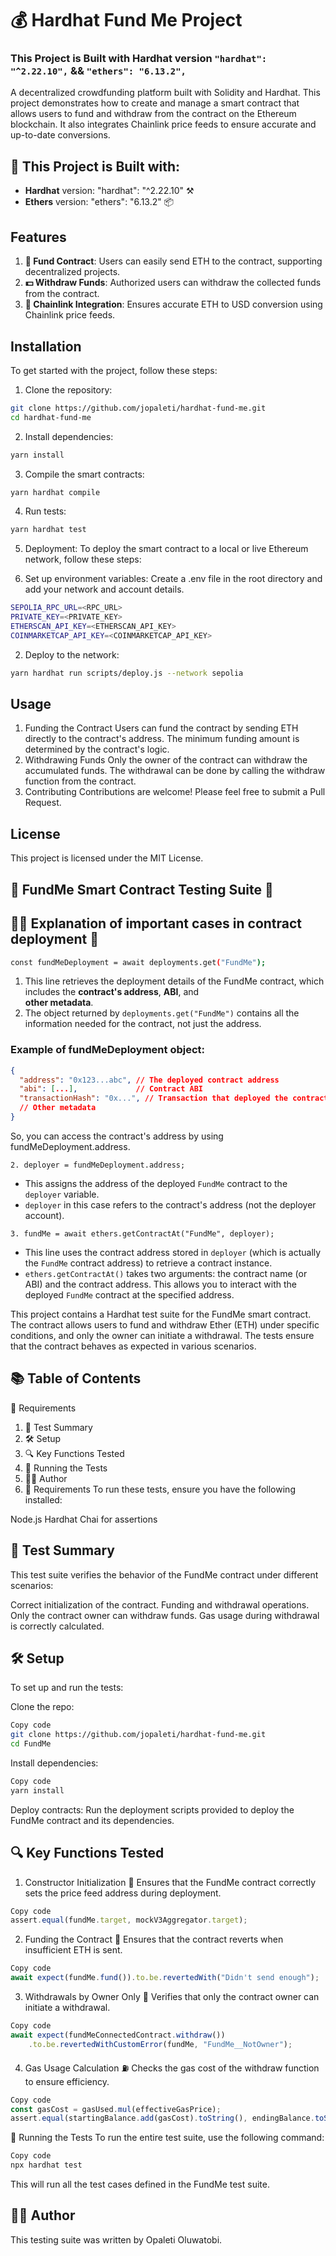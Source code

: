 # 💰 Hardhat Fund Me Project
### This Project is Built with Hardhat version ```"hardhat": "^2.22.10",``` && ```"ethers": "6.13.2",```
A decentralized crowdfunding platform built with Solidity and 
Hardhat. This project demonstrates how to create and manage a 
smart contract that allows users to fund and withdraw from the 
contract on the Ethereum blockchain. It also integrates Chainlink 
price feeds to ensure accurate and up-to-date conversions.

## 🚀 This Project is Built with:
- **Hardhat** version: "hardhat": "^2.22.10" ⚒️
- **Ethers** version: "ethers": "6.13.2" 📦

## Features
1. **🚀 Fund Contract**: Users can easily send ETH to the contract, 
supporting decentralized projects.
2. **💵 Withdraw Funds**: Authorized users can withdraw the collected 
funds from the contract.
3. **🔗 Chainlink Integration**: Ensures accurate ETH to USD conversion 
using Chainlink price feeds.

##  Installation
To get started with the project, follow these steps:
1. Clone the repository:
```bash
git clone https://github.com/jopaleti/hardhat-fund-me.git
cd hardhat-fund-me
```
2. Install dependencies:
```bash
yarn install
```
3. Compile the smart contracts:
```bash
yarn hardhat compile
```
4. Run tests:
```bash
yarn hardhat test
```
5. Deployment:
To deploy the smart contract to a local or live Ethereum network, 
follow these steps:

1. Set up environment variables:
Create a .env file in the root directory and add your network and account details.
```bash
SEPOLIA_RPC_URL=<RPC_URL>
PRIVATE_KEY=<PRIVATE_KEY>
ETHERSCAN_API_KEY=<ETHERSCAN_API_KEY>
COINMARKETCAP_API_KEY=<COINMARKETCAP_API_KEY>
```
2. Deploy to the network:
```bash
yarn hardhat run scripts/deploy.js --network sepolia
```
## Usage
1. Funding the Contract
Users can fund the contract by sending ETH directly to the contract's address. 
The minimum funding amount is determined by the contract's logic.
2. Withdrawing Funds
Only the owner of the contract can withdraw the accumulated funds. 
The withdrawal can be done by calling the withdraw function from the contract.
3. Contributing
Contributions are welcome! Please feel free to submit a Pull Request.

## License
This project is licensed under the MIT License.

## 🎉 FundMe Smart Contract Testing Suite 🚀

## 👨‍💻 Explanation of important cases in contract deployment 🚀
```bash
const fundMeDeployment = await deployments.get("FundMe");
```
1. This line retrieves the deployment details of the FundMe 
contract, which includes the **contract's address**, **ABI**, and  
**other metadata**.
2. The object returned by ```deployments.get("FundMe")``` contains all 
the information needed for the contract, not just the address.
### Example of fundMeDeployment object:
```json
{
  "address": "0x123...abc", // The deployed contract address
  "abi": [...],             // Contract ABI
  "transactionHash": "0x...", // Transaction that deployed the contract
  // Other metadata
}
```
So, you can access the contract's address by using fundMeDeployment.address.

```2. deployer = fundMeDeployment.address;```
- This assigns the address of the deployed ```FundMe``` contract to the 
```deployer``` variable.
- ```deployer``` in this case refers to the contract's address (not the deployer account).

```3. fundMe = await ethers.getContractAt("FundMe", deployer);```
- This line uses the contract address stored in ```deployer``` (which is 
actually the ```FundMe``` contract address) to retrieve a contract instance.
- ```ethers.getContractAt()``` takes two arguments: the contract name 
(or ABI) and the contract address. This allows you to interact 
with the deployed ```FundMe``` contract at the specified address.


This project contains a Hardhat test suite for the FundMe smart contract. The contract allows users to fund and withdraw Ether (ETH) under specific conditions, and only the owner can initiate a withdrawal. The tests ensure that the contract behaves as expected in various scenarios.

## 📚 Table of Contents
🔧 Requirements
1. 📜 Test Summary
2. 🛠️ Setup
3. 🔍 Key Functions Tested
4. 🚀 Running the Tests
5. 👨‍💻 Author
6. 🔧 Requirements
To run these tests, ensure you have the following installed:

Node.js
Hardhat
Chai for assertions
## 📜 Test Summary
This test suite verifies the behavior of the FundMe contract under different scenarios:

Correct initialization of the contract.
Funding and withdrawal operations.
Only the contract owner can withdraw funds.
Gas usage during withdrawal is correctly calculated.

## 🛠️ Setup
To set up and run the tests:

Clone the repo:

```bash
Copy code
git clone https://github.com/jopaleti/hardhat-fund-me.git
cd FundMe
```
Install dependencies:

```bash
Copy code
yarn install
```
Deploy contracts: Run the deployment scripts provided to deploy the FundMe contract and its dependencies.

## 🔍 Key Functions Tested
1. Constructor Initialization 🎯
Ensures that the FundMe contract correctly sets the price feed address during deployment.

```javascript
Copy code
assert.equal(fundMe.target, mockV3Aggregator.target);
```
2. Funding the Contract 💸
Ensures that the contract reverts when insufficient ETH is sent.

```javascript
Copy code
await expect(fundMe.fund()).to.be.revertedWith("Didn't send enough");
```
3. Withdrawals by Owner Only 🔐
Verifies that only the contract owner can initiate a withdrawal.

```javascript
Copy code
await expect(fundMeConnectedContract.withdraw())
    .to.be.revertedWithCustomError(fundMe, "FundMe__NotOwner");
```
4. Gas Usage Calculation ⛽
Checks the gas cost of the withdraw function to ensure efficiency.

```javascript
Copy code
const gasCost = gasUsed.mul(effectiveGasPrice);
assert.equal(startingBalance.add(gasCost).toString(), endingBalance.toString());
```
🚀 Running the Tests
To run the entire test suite, use the following command:

```bash
Copy code
npx hardhat test
```
This will run all the test cases defined in the FundMe test suite.

## 👨‍💻 Author
This testing suite was written by Opaleti Oluwatobi.

